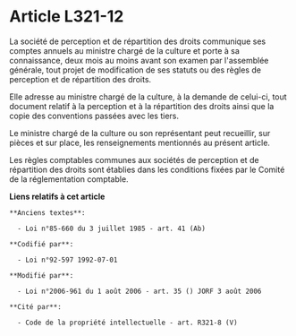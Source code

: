 # Article L321-12

La société de perception et de répartition des droits communique ses comptes annuels au ministre chargé de la culture et
porte à sa connaissance, deux mois au moins avant son examen par l'assemblée générale, tout projet de modification de ses
statuts ou des règles de perception et de répartition des droits.

Elle adresse au ministre chargé de la culture, à la demande de celui-ci, tout document relatif à la perception et à la
répartition des droits ainsi que la copie des conventions passées avec les tiers.

Le ministre chargé de la culture ou son représentant peut recueillir, sur pièces et sur place, les renseignements mentionnés
au présent article.

Les règles comptables communes aux sociétés de perception et de répartition des droits sont établies dans les conditions
fixées par le Comité de la réglementation comptable.

**Liens relatifs à cet article**

	**Anciens textes**:

	  - Loi n°85-660 du 3 juillet 1985 - art. 41 (Ab)

	**Codifié par**:

	  - Loi n°92-597 1992-07-01

	**Modifié par**:

	  - Loi n°2006-961 du 1 août 2006 - art. 35 () JORF 3 août 2006

	**Cité par**:

	  - Code de la propriété intellectuelle - art. R321-8 (V)
